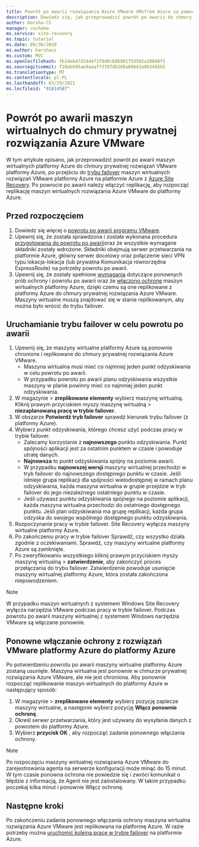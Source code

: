 ```yaml
---
title: Powrót po awarii rozwiązania Azure VMware VMsfrom Azure za pomocą Azure Site Recovery
description: Dowiedz się, jak przeprowadzić powrót po awarii do chmury prywatnej rozwiązania VMware platformy Azure po przejściu do trybu failover na platformie Azure podczas odzyskiwania po awarii.
author: Harsha-CS
manager: rochakm
ms.service: site-recovery
ms.topic: tutorial
ms.date: 09/30/2020
ms.author: harshacs
ms.custom: MVC
ms.openlocfilehash: fb14e647d3444f2f0d0cb86901f93582a18848f5
ms.sourcegitcommit: f28ebb95ae9aaaff3f87d8388a09b41e0b3445b5
ms.translationtype: MT
ms.contentlocale: pl-PL
ms.lasthandoff: 03/29/2021
ms.locfileid: "91814587"
---
```

# <a name="fail-back-vms-to-azure-vmware-solution-private-cloud"></a>Powrót po awarii maszyn wirtualnych do chmury prywatnej rozwiązania Azure VMware

W tym artykule opisano, jak przeprowadzić powrót po awarii maszyn wirtualnych platformy Azure do chmury prywatnej rozwiązań VMware platformy Azure, po przejściu do [trybu failover](avs-tutorial-failover.md) maszyn wirtualnych rozwiązań VMware platformy Azure na platformie Azure z [Azure Site Recovery](site-recovery-overview.md). Po powrocie po awarii należy włączyć replikację, aby rozpocząć replikację maszyn wirtualnych rozwiązania Azure VMware do platformy Azure.

## <a name="before-you-start"></a>Przed rozpoczęciem

1. Dowiedz się więcej o [powrotu po awarii programu VMware](failover-failback-overview.md#vmwarephysical-reprotectionfailback). 
2. Upewnij się, że została sprawdzona i została wykonana procedura [przygotowania do powrotu po awarii](vmware-azure-prepare-failback.md)oraz że wszystkie wymagane składniki zostały wdrożone. Składniki obejmują serwer przetwarzania na platformie Azure, główny serwer docelowy oraz połączenie sieci VPN typu lokacja-lokacja (lub prywatna Komunikacja równorzędna ExpressRoute) na potrzeby powrotu po awarii.
3. Upewnij się, że zostały spełnione [wymagania](avs-tutorial-reprotect.md#before-you-begin) dotyczące ponownych prób ochrony i powrotu po awarii oraz że [włączono ochronę](avs-tutorial-reprotect.md#enable-reprotection) maszyn wirtualnych platformy Azure, dzięki czemu są one replikowane z platformy Azure do chmury prywatnej rozwiązania Azure VMware. Maszyny wirtualne muszą znajdować się w stanie replikowanym, aby można było wrócić do trybu failover.




## <a name="run-a-failover-to-fail-back"></a>Uruchamianie trybu failover w celu powrotu po awarii

1. Upewnij się, że maszyny wirtualne platformy Azure są ponownie chronione i replikowane do chmury prywatnej rozwiązania Azure VMware.
    - Maszyna wirtualna musi mieć co najmniej jeden punkt odzyskiwania w celu powrotu po awarii.
    - W przypadku powrotu po awarii planu odzyskiwania wszystkie maszyny w planie powinny mieć co najmniej jeden punkt odzyskiwania.
2. W magazynie > **zreplikowane elementy** wybierz maszynę wirtualną. Kliknij prawym przyciskiem myszy maszynę wirtualną > **niezaplanowaną pracę w trybie failover**.
3. W obszarze **Potwierdź tryb failover** sprawdź kierunek trybu failover (z platformy Azure).
4. Wybierz punkt odzyskiwania, którego chcesz użyć podczas pracy w trybie failover.
    - Zalecamy korzystanie z **najnowszego** punktu odzyskiwania. Punkt spójności aplikacji jest za ostatnim punktem w czasie i powoduje utratę danych.
    - **Najnowsza** to punkt odzyskiwania spójny na poziomie awarii.
    - W przypadku **najnowszej wersji** maszyny wirtualnej przechodzi w tryb failover do najnowszego dostępnego punktu w czasie. Jeśli istnieje grupa replikacji dla spójności wielodostępnej w ramach planu odzyskiwania, każda maszyna wirtualna w grupie przejdzie w tryb failover do jego niezależnego ostatniego punktu w czasie.
    - Jeśli używasz punktu odzyskiwania spójnego na poziomie aplikacji, każda maszyna wirtualna przechodzi do ostatniego dostępnego punktu. Jeśli plan odzyskiwania ma grupę replikacji, każda grupa odzyska do swojego wspólnego dostępnego punktu odzyskiwania.
5. Rozpoczynanie pracy w trybie failover. Site Recovery wyłącza maszyny wirtualne platformy Azure.
6. Po zakończeniu pracy w trybie failover Sprawdź, czy wszystko działa zgodnie z oczekiwaniami. Sprawdź, czy maszyny wirtualne platformy Azure są zamknięte. 
7. Po zweryfikowaniu wszystkiego kliknij prawym przyciskiem myszy maszynę wirtualną > **zatwierdzenie**, aby zakończyć proces przełączania do trybu failover. Zatwierdzenie powoduje usunięcie maszyny wirtualnej platformy Azure, która została zakończona niepowodzeniem. 

> [!NOTE]
> W przypadku maszyn wirtualnych z systemem Windows Site Recovery wyłącza narzędzia VMware podczas pracy w trybie failover. Podczas powrotu po awarii maszyny wirtualnej z systemem Windows narzędzia VMware są włączane ponownie. 




## <a name="reprotect-from-azure-vmware-solution-to-azure"></a>Ponowne włączanie ochrony z rozwiązań VMware platformy Azure do platformy Azure

Po potwierdzeniu powrotu po awarii maszyny wirtualne platformy Azure zostaną usunięte. Maszyna wirtualna jest ponownie w chmurze prywatnej rozwiązania Azure VMware, ale nie jest chroniona. Aby ponownie rozpocząć replikowanie maszyn wirtualnych do platformy Azure w następujący sposób:

1. W magazynie > **zreplikowane elementy** wybierz pozycję zaplecze maszyny wirtualne, a następnie wybierz pozycję **Włącz ponownie ochronę**.
2. Określ serwer przetwarzania, który jest używany do wysyłania danych z powrotem do platformy Azure.
3. Wybierz **przycisk OK** , aby rozpocząć zadanie ponownego włączania ochrony.

> [!NOTE]
> Po rozpoczęciu maszyny wirtualnej rozwiązania Azure VMware do zarejestrowania agenta na serwerze konfiguracji może minąć do 15 minut. W tym czasie ponowna ochrona nie powiedzie się i zwróci komunikat o błędzie z informacją, że Agent nie jest zainstalowany. W takim przypadku poczekaj kilka minut i ponownie Włącz ochronę.

## <a name="next-steps"></a>Następne kroki

Po zakończeniu zadania ponownego włączania ochrony maszyna wirtualna rozwiązania Azure VMware jest replikowana na platformę Azure. W razie potrzeby można [uruchomić kolejną pracę w trybie failover](avs-tutorial-failover.md) na platformie Azure.


